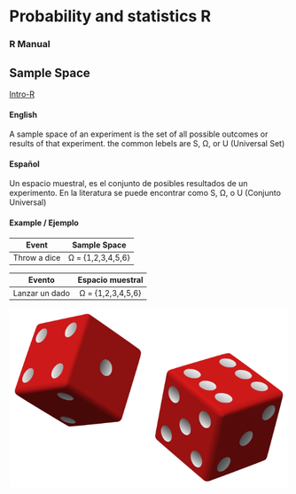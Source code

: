 # Probability and statistics R
### R Manual

## Sample Space
[Intro-R](https://github.com/TheGlitchCat/probability-and-statistics-R/blob/master/01-intro.R)

#### English
A sample space of an experiment is the set of all possible outcomes or results of that experiment.
the common lebels are S, Ω, or U (Universal Set)

#### Español
Un espacio muestral, es el conjunto de posibles resultados de un experimento.
En la literatura se puede encontrar como S, Ω, o U (Conjunto Universal)

#### Example / Ejemplo

|     Event    |    Sample Space   |
|:------------:|:-----------------:|
|Throw a dice  | Ω = {1,2,3,4,5,6} | 

|    Evento    |  Espacio muestral |
|:------------:|:-----------------:|
|Lanzar un dado| Ω = {1,2,3,4,5,6} |

![Dice](src/dice.png)
